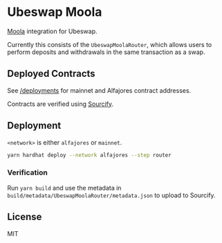 # Ubeswap Moola

[Moola](https://moola.market/) integration for Ubeswap.

Currently this consists of the `UbeswapMoolaRouter`, which allows users to perform deposits and withdrawals in the same transaction as a swap.

## Deployed Contracts

See [/deployments](deployments/) for mainnet and Alfajores contract addresses.

Contracts are verified using [Sourcify](https://sourcify.dev).

## Deployment

`<network>` is either `alfajores` or `mainnet`.

```sh
yarn hardhat deploy --network alfajores --step router
```

### Verification

Run `yarn build` and use the metadata in `build/metadata/UbeswapMoolaRouter/metadata.json` to upload to Sourcify.

## License

MIT
